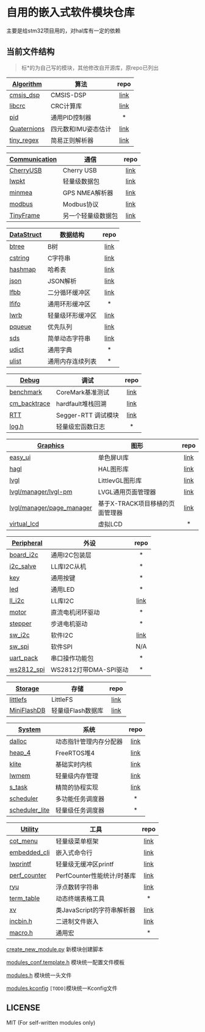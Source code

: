 # 自用的嵌入式软件模块仓库

主要是给stm32项目用的，对hal库有一定的依赖

## 当前文件结构

> 标*的为自己写的模块，其他修改自开源库，原repo已列出

| [Algorithm](./algorithm) | 算法 | repo |
|-|-|:-:|
| [cmsis_dsp](./algorithm/cmsis_dsp) | CMSIS-DSP | [link](https://github.com/ARM-software/CMSIS-DSP) |
| [libcrc](./algorithm/libcrc) | CRC计算库 | [link](https://github.com/whik/crc-lib-c) |
| [pid](./algorithm/pid) | 通用PID控制器 |*|
| [Quaternions](./algorithm/quaternion) | 四元数和IMU姿态估计 | [link](https://github.com/rbv188/IMU-algorithm) |
| [tiny_regex](./algorithm/tiny_regex)|  简易正则解析器 | [link](https://github.com/zeta-zero/tiny-regex-c) |

| [Communication](./communication) | 通信 | repo |
|-|-|:-:|
| [CherryUSB](./communication/cherryusb) | Cherry USB | [link](https://github.com/cherry-embedded/CherryUSB) |
| [lwpkt](./communication/lwpkt) | 轻量级数据包 | [link](https://github.com/MaJerle/lwpkt) |
| [minmea](./utility/minmea) | GPS NMEA解析器 | [link](https://github.com/ata4/minema) |
| [modbus](./communication/modbus) | Modbus协议 | [link](https://github.com/wql7013/ModBus) |
| [TinyFrame](./communication/tinyframe) | 另一个轻量级数据包 | [link](https://github.com/MightyPork/TinyFrame) |

| [DataStruct](./datastruct) | 数据结构 | repo |
|-|-|:-:|
| [btree](./datastruct/btree) | B树 | [link](https://github.com/tidwall/btree.c) |
| [cstring](./datastruct/cstring) | C字符串 | [link](https://github.com/cloudwu/cstring) |
| [hashmap](./datastruct/hashmap) | 哈希表 | [link](https://github.com/tidwall/hashmap.c) |
| [json](./datastruct/json) | JSON解析 | [link](https://github.com/tidwall/json.c) |
| [lfbb](./datastruct/lfbb) | 二分循环缓冲区 | [link](https://github.com/DNedic/lfbb) |
| [lfifo](./datastruct/lfifo) | 通用环形缓冲区 |*|
| [lwrb](./datastruct/lwrb) | 轻量级环形缓冲区 | [link](https://github.com/MaJerle/lwrb) |
| [pqueue](./datastruct/pqueue) | 优先队列 | [link](https://github.com/tidwall/pqueue.c) |
| [sds](./datastruct/sds) | 简单动态字符串 | [link](https://github.com/antirez/sds) |
| [udict](./datastruct/udict) | 通用字典 |*|
| [ulist](./datastruct/ulist) | 通用内存连续列表 |*|

| [Debug](./debug) | 调试 | repo |
|-|-|:-:|
| [benchmark](./debug/benchmark) | CoreMark基准测试 | [link](https://github.com/eembc/coremark) |
| [cm_backtrace](./debug/cm_backtrace) | hardfault堆栈回溯 | [link](https://github.com/armink/CmBacktrace) |
| [RTT](./debug/rtt) | Segger-RTT 调试模块 | [link](https://www.segger.com/products/debug-probes/j-link/technology/about-real-time-transfer/) |
| [log.h](./debug/log.h) | 轻量级宏函数日志 |*|

| [Graphics](./graphics) | 图形 | repo |
|-|-|:-:|
| [easy_ui](./graphics/easy_ui) | 单色屏UI库 | [link](https://github.com/ErBWs/Easy-UI/tree/main) |
| [hagl](./graphics/hagl) | HAL图形库 | [link](https://github.com/tuupola/hagl) |
| [lvgl](./graphics/lvgl) | LittlevGL图形库 | [link](https://github.com/lvgl/lvgl) |
| [lvgl/manager/lvgl-pm](./graphics/lvgl/manager/lvgl-pm) | LVGL通用页面管理器 | [link](https://github.com/LanFly/lvgl-pm) |
| [lvgl/manager/page_manager](./graphics/lvgl/manager/page_manager) | 基于X-TRACK项目移植的页面管理器 | [link](https://github.com/geekheart/page_manager) |
| [virtual_lcd](./graphics/virtual_lcd) | 虚拟LCD |*|

| [Peripheral](./peripheral) | 外设 | repo |
|-|-|:-:|
| [board_i2c](./peripheral/board_i2c) | 通用I2C包装层 |*|
| [i2c_salve](./peripheral/i2c_slave) | LL库I2C从机 |*|
| [key](./peripheral/key) | 通用按键 |*|
| [led](./peripheral/led) | 通用LED |*|
| [ll_i2c](./peripheral/ll_i2c) | LL库I2C | [link](https://github.com/jesstr/i2c_ll) |
| [motor](./peripheral/motor) | 直流电机闭环驱动 |*|
| [stepper](./peripheral/stepper) | 步进电机驱动 |*|
| [sw_i2c](./peripheral/sw_i2c) | 软件I2C | [link](https://github.com/liyanboy74/soft-i2c) |
| [sw_spi](./peripheral/sw_spi) | 软件SPI |N/A|
| [uart_pack](./peripheral/uart_pack) | 串口操作功能包 |*|
| [ws2812_spi](./peripheral/ws2812_spi) | WS2812灯带DMA-SPI驱动 |*|

| [Storage](./storage) | 存储 | repo |
|-|-|:-:|
| [littlefs](./storage/littlefs) | LittleFS | [link](https://github.com/littlefs-project/littlefs) |
| [MiniFlashDB](./storage/miniflashdb) | 轻量级Flash数据库 | [link](https://github.com/Jiu-xiao/MiniFlashDB) |

| [System](./system) | 系统 | repo |
|-|-|:-:|
| [dalloc](./system/dalloc) | 动态指针管理内存分配器 | [link](https://github.com/SkyEng1neering/dalloc) |
| [heap_4](./system/heap_4) | FreeRTOS堆4 | [link](https://www.freertos.org/a00111.html) |
| [klite](./system/klite) | 基础实时内核 | [link](https://gitee.com/kerndev/klite) |
| [lwmem](./system/lwmem) | 轻量级内存管理 | [link](https://github.com/MaJerle/lwmem) |
| [s_task](./system/s_task) | 精简的协程实现 | [link](https://github.com/xhawk18/s_task) |
| [scheduler](./system/scheduler) | 多功能任务调度器 |*|
| [scheduler_lite](./system/scheduler_lite) | 轻量级任务调度器 |*|

| [Utility](./utility) | 工具 | repo |
|-|-|:-:|
| [cot_menu](./utility/cot_menu) | 轻量级菜单框架 | [link](https://gitee.com/cot_package/cot_menu) |
| [embedded_cli](./utility/embedded_cli) | 嵌入式命令行 | [link](https://github.com/funbiscuit/embedded-cli) |
| [lwprintf](./utility/lwprintf) | 轻量级无缓冲区printf | [link](https://github.com/MaJerle/lwprintf) |
| [perf_counter](./utility/perf_counter) | PerfCounter性能统计/时基库 | [link](https://github.com/GorgonMeducer/perf_counter) |
| [ryu](./utility/ryu) | 浮点数转字符串 | [link](https://github.com/tidwall/ryu) |
| [term_table](./utility/term_table) | 动态终端表格工具 |*|
| [xv](./utility/xv) | 类JavaScript的字符串解析器 | [link](https://github.com/tidwall/xv) |
| [incbin.h](./utility/incbin.h) | 二进制文件嵌入 | [link](https://github.com/graphitemaster/incbin) |
| [macro.h](./utility/macro.h) | 通用宏 |*|

[create_new_module.py](./create_new_module.py) 新模块创建脚本

[modules_conf.template.h](./modules_conf.template.h) 模块统一配置文件模板

[modules.h](./modules.h) 模块统一头文件

[modules.kconfig](./modules.kconfig) `[TODO]`模块统一Kconfig文件

## LICENSE

MIT (For self-written modules only)
